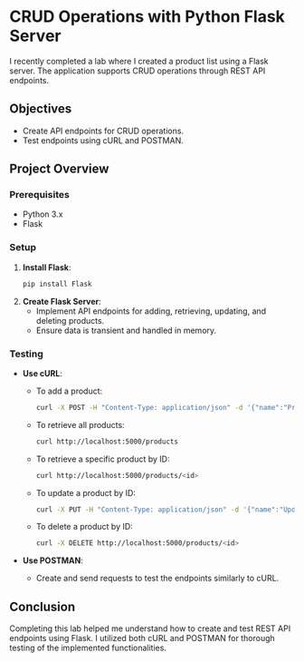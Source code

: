 # CRUD Operations with Python Flask Server

I recently completed a lab where I created a product list using a Flask server. The application supports CRUD operations through REST API endpoints.

## Objectives
- Create API endpoints for CRUD operations.
- Test endpoints using cURL and POSTMAN.

## Project Overview

### Prerequisites
- Python 3.x
- Flask

### Setup
1. **Install Flask**:
    ```sh
    pip install Flask
    ```
2. **Create Flask Server**:
    - Implement API endpoints for adding, retrieving, updating, and deleting products.
    - Ensure data is transient and handled in memory.

### Testing
- **Use cURL**:
    - To add a product:
        ```sh
        curl -X POST -H "Content-Type: application/json" -d '{"name":"Product1","price":100}' http://localhost:5000/products
        ```
    - To retrieve all products:
        ```sh
        curl http://localhost:5000/products
        ```
    - To retrieve a specific product by ID:
        ```sh
        curl http://localhost:5000/products/<id>
        ```
    - To update a product by ID:
        ```sh
        curl -X PUT -H "Content-Type: application/json" -d '{"name":"Updated Product","price":150}' http://localhost:5000/products/<id>
        ```
    - To delete a product by ID:
        ```sh
        curl -X DELETE http://localhost:5000/products/<id>
        ```

- **Use POSTMAN**:
    - Create and send requests to test the endpoints similarly to cURL.

## Conclusion
Completing this lab helped me understand how to create and test REST API endpoints using Flask. I utilized both cURL and POSTMAN for thorough testing of the implemented functionalities.
